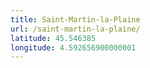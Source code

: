 ```yaml
---
title: Saint-Martin-la-Plaine
url: /saint-martin-la-plaine/
latitude: 45.546385
longitude: 4.592656900000001
---
```

